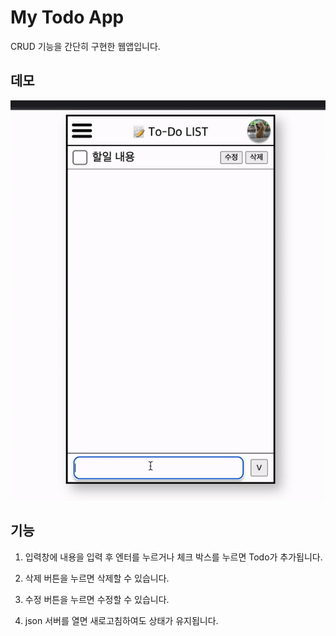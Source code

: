 # My Todo App

CRUD 기능을 간단히 구현한 웹앱입니다.

## 데모

<img src="https://github.com/jsh3418/my-todo-app/blob/main/gif-maker.gif?raw=true">

## 기능

1. 입력창에 내용을 입력 후 엔터를 누르거나 체크 박스를 누르면 Todo가 추가됩니다.

2. 삭제 버튼을 누르면 삭제할 수 있습니다.

3. 수정 버튼을 누르면 수정할 수 있습니다.

4. json 서버를 열면 새로고침하여도 상태가 유지됩니다.
